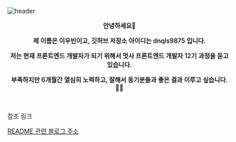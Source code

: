 ![header](https://capsule-render.vercel.app/api?type=waving&height=300&text=Techit-school%20&desc=Woo%20Bin%20Lee&color=auto)

<div align=center style="font-weight:600">
<p>안녕하세요🙌 </p>
<p>제 이름은 이우빈이고, 깃허브 저장소 아이디는 dnqls9875 입니다.</p>
<p>저는 현재 프론트엔드 개발자가 되기 위해서 멋사 프론트엔드 개발자 12기 과정을 듣고 있습니다.</p>
<p>부족하지만 6개월간 열심히 노력하고, 잘해서 동기분들과 좋은 결과 이루고 싶습니다. 🏃‍♂️</p>
</div>
<br>
<div align=center>

</div>

참조 링크

[README 관련 블로그 주소][blog]

[blog]: https://eeeun.tistory.com/31
